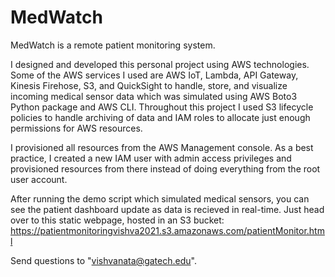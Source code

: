 # MedWatch
MedWatch is a remote patient monitoring system. 

I designed and developed this personal project using AWS technologies. Some of the AWS services I used are AWS IoT, Lambda, API Gateway, Kinesis Firehose, S3, and QuickSight to handle, store, and visualize incoming medical sensor data which was simulated using AWS Boto3 Python package and AWS CLI. Throughout this project I used S3 lifecycle policies to handle archiving of data and IAM roles to allocate just enough permissions for AWS resources. 

I provisioned all resources from the AWS Management console. As a best practice, I created a new IAM user with admin access privileges and provisioned resources from there instead of doing everything from the root user account. 

After running the demo script which simulated medical sensors, you can see the patient dashboard update as data is recieved in real-time. Just head over to this static webpage, hosted in an S3 bucket: https://patientmonitoringvishva2021.s3.amazonaws.com/patientMonitor.html

Send questions to "vishvanata@gatech.edu".
